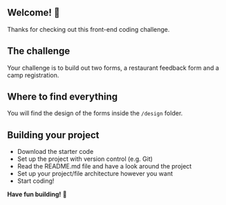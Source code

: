 ## Welcome! 👋

Thanks for checking out this front-end coding challenge.

## The challenge

Your challenge is to build out two forms, a restaurant feedback form and a camp registration. 

## Where to find everything

You will find the design of the forms inside the `/design` folder.

## Building your project

- Download the starter code
- Set up the project with version control (e.g. Git)
- Read the README.md file and have a look around the project
- Set up your project/file architecture however you want
- Start coding!

**Have fun building!** 🚀
